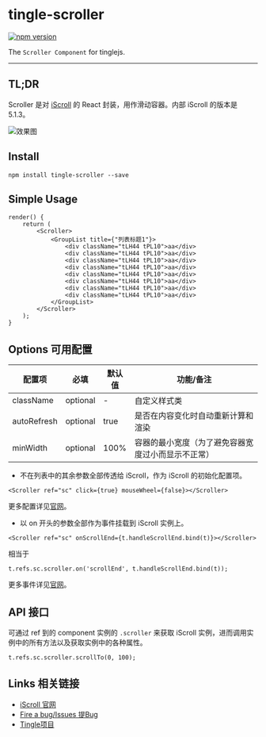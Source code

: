 # tingle-scroller

[![npm version](https://badge.fury.io/js/tingle-scroller.svg)](http://badge.fury.io/js/tingle-scroller)

The `Scroller Component` for tinglejs.

---

## TL;DR

Scroller 是对 [iScroll](http://iscrolljs.com/) 的 React 封装，用作滑动容器。内部 iScroll 的版本是 5.1.3。

![效果图](https://img.alicdn.com/tps/TB1UcRFJpXXXXavXXXXXXXXXXXX-321-483.png)

## Install

```
npm install tingle-scroller --save
```

## Simple Usage

```
render() {
    return (
        <Scroller>
            <GroupList title={"列表标题1"}>
                <div className="tLH44 tPL10">aa</div>
                <div className="tLH44 tPL10">aa</div>
                <div className="tLH44 tPL10">aa</div>
                <div className="tLH44 tPL10">aa</div>
                <div className="tLH44 tPL10">aa</div>
                <div className="tLH44 tPL10">aa</div>
                <div className="tLH44 tPL10">aa</div>
                <div className="tLH44 tPL10">aa</div>
            </GroupList>
        </Scroller>
    );
}
```

## Options 可用配置

| 配置项 | 必填 | 默认值 | 功能/备注 |
|---|----|---|----|
|className|optional|-|自定义样式类|
|autoRefresh|optional|true|是否在内容变化时自动重新计算和渲染|
|minWidth|optional|100%|容器的最小宽度（为了避免容器宽度过小而显示不正常）|

- 不在列表中的其余参数全部传透给 iScroll，作为 iScroll 的初始化配置项。

```
<Scroller ref="sc" click={true} mouseWheel={false}></Scroller>
```

更多配置详见[官网](http://iscrolljs.com/#configuring)。

- 以 on 开头的参数全部作为事件挂载到 iScroll 实例上。

```
<Scroller ref="sc" onScrollEnd={t.handleScrollEnd.bind(t)}></Scroller>
```

相当于

```
t.refs.sc.scroller.on('scrollEnd', t.handleScrollEnd.bind(t));
```

更多事件详见[官网](http://iscrolljs.com/#custom-events)。

## API 接口

可通过 ref 到的 component 实例的 `.scroller` 来获取 iScroll 实例，进而调用实例中的所有方法以及获取实例中的各种属性。

```
t.refs.sc.scroller.scrollTo(0, 100);
```

## Links 相关链接

- [iScroll 官网](http://iscrolljs.com/)
- [Fire a bug/Issues 提Bug](https://github.com/tinglejs/tingle-scroller/issues)
- [Tingle项目](https://github.com/tinglejs/generator-tingle)